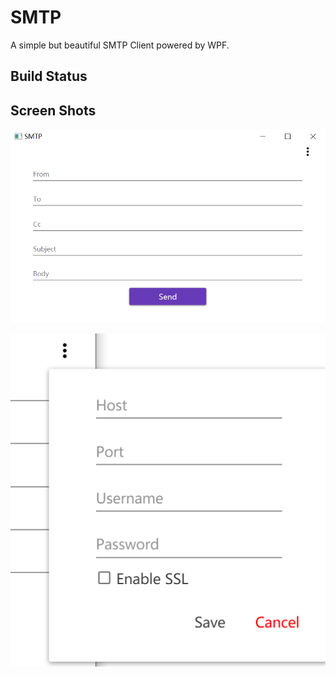 # SMTP

A simple but beautiful SMTP Client powered by WPF.



## Build Status



## Screen Shots

![MainWindow](./res/MainWindow)

![Popup](./res/Popup)
